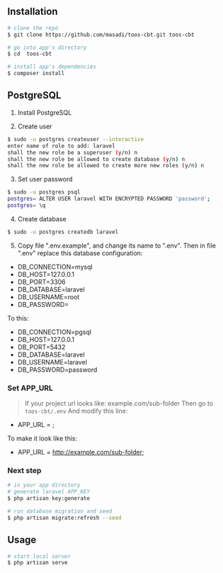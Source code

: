 ## Installation

``` bash
# clone the repo
$ git clone https://github.com/masadi/toos-cbt.git toos-cbt

# go into app's directory
$ cd  toos-cbt

# install app's dependencies
$ composer install

```

## PostgreSQL

1. Install PostgreSQL

2. Create user
``` bash
$ sudo -u postgres createuser --interactive
enter name of role to add: laravel
shall the new role be a superuser (y/n) n
shall the new role be allowed to create database (y/n) n
shall the new role be allowed to create more new roles (y/n) n
```
3. Set user password
``` bash
$ sudo -u postgres psql
postgres= ALTER USER laravel WITH ENCRYPTED PASSWORD 'password';
postgres= \q
```
4. Create database
``` bash
$ sudo -u postgres createdb laravel
```
5. Copy file ".env.example", and change its name to ".env".
Then in file ".env" replace this database configuration:

* DB_CONNECTION=mysql
* DB_HOST=127.0.0.1
* DB_PORT=3306
* DB_DATABASE=laravel
* DB_USERNAME=root
* DB_PASSWORD=

To this:

* DB_CONNECTION=pgsql
* DB_HOST=127.0.0.1
* DB_PORT=5432
* DB_DATABASE=laravel
* DB_USERNAME=laravel
* DB_PASSWORD=password

### Set APP_URL

> If your project url looks like: example.com/sub-folder 
Then go to `toos-cbt/.env`
And modify this line:

* APP_URL = ;

To make it look like this:

* APP_URL = http://example.com/sub-folder;


### Next step

``` bash
# in your app directory
# generate laravel APP_KEY
$ php artisan key:generate

# run database migration and seed
$ php artisan migrate:refresh --seed

```

## Usage

``` bash
# start local server
$ php artisan serve
